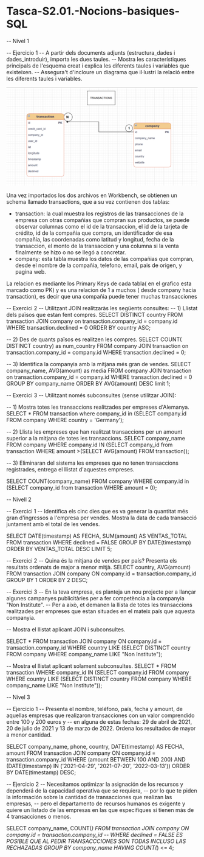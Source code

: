 # Tasca-S2.01.-Nocions-basiques-SQL

-- Nivel 1

-- Ejercicio 1
-- A partir dels documents adjunts (estructura_dades i dades_introduir), importa les dues taules.
-- Mostra les característiques principals de l'esquema creat i explica les diferents taules i variables que existeixen.
-- Assegura't d'incloure un diagrama que il·lustri la relació entre les diferents taules i variables. 

![](https://github.com/jettkike/Tasca-S2.01.-Nocions-basiques-SQL/blob/main/Captura%20de%20pantalla%202025-05-05%20180226.png)

Una vez importados los dos archivos en Workbench, se obtienen un schema llamado transactions, que a su vez contienen dos tablas:
- transaction: la cual muestra los registros de las transacciones de la empresa con otras compañias que compran sus productos, se puede observar columnas como el id de la transaccion, el id de la tarjeta de crédito, id de la compañia que compra, un identificador de esa compañia, las coordenadas como latitud y longitud, fecha de la transaccion, el monto de la transaccion y una columna si la venta finalmente se hizo o no se llegó a concretar.
- company: esta tabla muestra los datos de las compañias que compran, desde el nombre de la compañia, telefono, email, pais de origen, y pagina web.

La relacion es mediante los Primary Keys de cada tabla( en el grafico esta marcado como PK) y es una relacion de 1 a muchos ( desde company hacia transaction), es decir que una compañia puede tener muchas transacciones

-- Exercici 2
-- Utilitzant JOIN realitzaràs les següents consultes:
-- 1) Llistat dels països que estan fent compres.
SELECT DISTINCT country
FROM transaction
JOIN company on  transaction.company_id = company.id
WHERE transaction.declined = 0
ORDER BY country ASC;

-- 2) Des de quants països es realitzen les compres.
SELECT COUNT( DISTINCT country) as num_country
FROM company
JOIN transaction on transaction.company_id = company.id
WHERE transaction.declined = 0;

--  3) Identifica la companyia amb la mitjana més gran de vendes.
SELECT company_name, AVG(amount) as media
FROM company
JOIN transaction on transaction.company_id = company.id
WHERE transaction.declined = 0
GROUP BY company_name
ORDER BY AVG(amount) DESC
limit 1;

-- Exercici 3
-- Utilitzant només subconsultes (sense utilitzar JOIN):

-- 1) Mostra totes les transaccions realitzades per empreses d'Alemanya.
SELECT *
FROM transaction
where company_id in (SELECT company.id
		      FROM company
		      WHERE country = 'Germany');


-- 2) Llista les empreses que han realitzat transaccions per un amount superior a la mitjana de totes les transaccions.
SELECT company_name
FROM company
WHERE company.id IN (SELECT company_id
		      from transaction
		      WHERE amount >(SELECT AVG(amount) FROM transaction));

-- 3) Eliminaran del sistema les empreses que no tenen transaccions registrades, entrega el llistat d'aquestes empreses.

SELECT COUNT(company_name)
FROM company
WHERE company.id in (SELECT company_id from transaction WHERE amount = 0);


-- Nivell 2

-- Exercici 1
-- Identifica els cinc dies que es va generar la quantitat més gran d'ingressos a l'empresa per vendes. Mostra la data de cada transacció juntament amb el total de les vendes.

SELECT DATE(timestamp) AS FECHA, SUM(amount) AS VENTAS_TOTAL 
FROM transaction
WHERE declined = FALSE
GROUP BY DATE(timestamp)
ORDER BY VENTAS_TOTAL DESC
LIMIT 5;

-- Exercici 2
-- Quina és la mitjana de vendes per país? Presenta els resultats ordenats de major a menor mitjà.
SELECT country, AVG(amount)
FROM transaction
JOIN company ON company.id = transaction.company_id
GROUP BY 1
ORDER BY 2 DESC;

-- Exercici 3
-- En la teva empresa, es planteja un nou projecte per a llançar algunes campanyes publicitàries per a fer competència a la companyia "Non Institute".
-- Per a això, et demanen la llista de totes les transaccions realitzades per empreses que estan situades en el mateix país que aquesta companyia.

-- Mostra el llistat aplicant JOIN i subconsultes.

SELECT *
FROM transaction
JOIN company ON company.id = transaction.company_id 
WHERE country LIKE (SELECT DISTINCT country
		    FROM company
		    WHERE company_name LIKE "Non Institute");


-- Mostra el llistat aplicant solament subconsultes.
SELECT *
FROM transaction
WHERE company_id IN (SELECT company.id
			FROM company 
			WHERE country LIKE (SELECT DISTINCT country
					     FROM company
					     WHERE company_name LIKE "Non Institute"));
                                        

-- Nivel 3

-- Ejercicio 1
-- Presenta el nombre, teléfono, país, fecha y amount, de aquellas empresas que realizaron transacciones con un valor comprendido entre 100 y 200 euros y
-- en alguna de estas fechas: 29 de abril de 2021, 20 de julio de 2021 y 13 de marzo de 2022. Ordena los resultados de mayor a menor cantidad.

SELECT company_name, phone, country, DATE(timestamp) AS FECHA, amount
FROM transaction
JOIN company ON company.id = transaction.company_id
WHERE (amount BETWEEN 100 AND 200) AND (DATE(timestamp) IN ('2021-04-29', '2021-07-20', '2022-03-13'))
ORDER BY DATE(timestamp) DESC;

-- Ejercicio 2
-- Necesitamos optimizar la asignación de los recursos y dependerá de la capacidad operativa que se requiera, 
-- por lo que te piden la información sobre la cantidad de transacciones que realizan las empresas, 
-- pero el departamento de recursos humanos es exigente y quiere un listado de las empresas en las que especifiques si tienen más de 4 transacciones o menos.

SELECT company_name, COUNT(*)
FROM  transaction
JOIN company ON company.id = transaction.company_id
-- WHERE declined = FALSE ES POSIBLE QUE AL PEDIR TRANSACCCIONES SON TODAS INCLUSO LAS RECHAZADAS
GROUP BY company_name
HAVING COUNT(*) <= 4;

